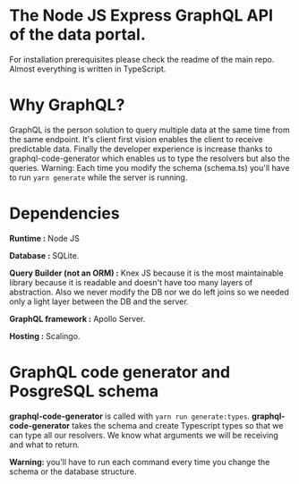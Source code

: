 # The Node JS Express GraphQL API of the data portal.

For installation prerequisites please check the readme of the main repo.
Almost everything is written in TypeScript.

# Why GraphQL?

GraphQL is the person solution to query multiple data at the same time from the same endpoint.
It's client first vision enables the client to receive predictable data.
Finally the developer experience is increase thanks to graphql-code-generator which enables us to type the resolvers but also the queries.
Warning: Each time you modify the schema (schema.ts) you'll have to run `yarn generate` while the server is running.

# Dependencies

**Runtime :** Node JS

**Database :** SQLite.

**Query Builder (not an ORM) :** Knex JS because it is the most maintainable library because it is readable and doesn't have too many layers of abstraction. Also we never modify the DB nor we do left joins so we needed only a light layer between the DB and the server.

**GraphQL framework :** Apollo Server.

**Hosting :** Scalingo.

# GraphQL code generator and PosgreSQL schema

**graphql-code-generator** is called with `yarn run generate:types`.
**graphql-code-generator** takes the schema and create Typescript types so that we can type all our resolvers. We know what arguments we will be receiving and what to return.

**Warning:** you'll have to run each command every time you change the schema or the database structure.
